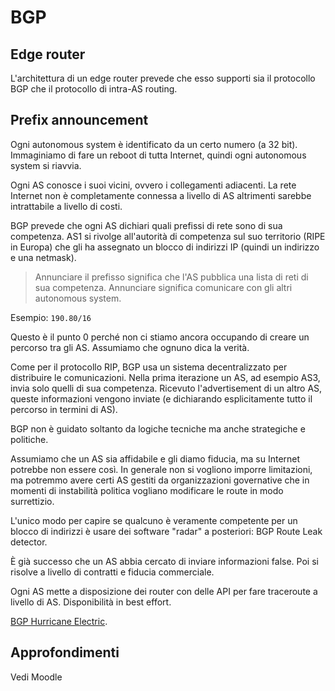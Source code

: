# BGP

## Edge router

L'architettura di un edge router prevede che esso supporti sia il protocollo BGP che il protocollo di intra-AS routing.

## Prefix announcement

Ogni autonomous system è identificato da un certo numero (a 32 bit). Immaginiamo di fare un reboot di tutta Internet,
quindi ogni autonomous system si riavvia.

Ogni AS conosce i suoi vicini, ovvero i collegamenti adiacenti. La rete Internet non è completamente connessa a livello
di AS altrimenti sarebbe intrattabile a livello di costi.

BGP prevede che ogni AS dichiari quali prefissi di rete sono di sua competenza. AS1 si rivolge all'autorità di competenza
sul suo territorio (RIPE in Europa) che gli ha assegnato un blocco di indirizzi IP (quindi un indirizzo e una netmask).

> Annunciare il prefisso significa che l'AS pubblica una lista di reti di sua competenza. Annunciare significa
comunicare con gli altri autonomous system.

Esempio: `190.80/16`

Questo è il punto 0 perché non ci stiamo ancora occupando di creare un percorso tra gli AS. Assumiamo che ognuno dica
la verità.

Come per il protocollo RIP, BGP usa un sistema decentralizzato per distribuire le comunicazioni. Nella prima iterazione
un AS, ad esempio AS3, invia solo quelli di sua competenza. Ricevuto l'advertisement di un altro AS, queste
informazioni vengono inviate (e dichiarando esplicitamente tutto il percorso in termini di AS).

BGP non è guidato soltanto da logiche tecniche ma anche strategiche e politiche.

Assumiamo che un AS sia affidabile e gli diamo fiducia, ma su Internet potrebbe non essere così. In generale non si
vogliono imporre limitazioni, ma potremmo avere certi AS gestiti da organizzazioni governative che in momenti di
instabilità politica vogliano modificare le route in modo surrettizio.

L'unico modo per capire se qualcuno è veramente competente per un blocco di indirizzi è usare dei software "radar" a
posteriori: BGP Route Leak detector.

È già successo che un AS abbia cercato di inviare informazioni false. Poi si risolve a livello di contratti e fiducia
commerciale.

Ogni AS mette a disposizione dei router con delle API per fare traceroute a livello di AS. Disponibilità in best
effort.

[BGP Hurricane Electric](https://bgp.he.net).

## Approfondimenti

Vedi Moodle
